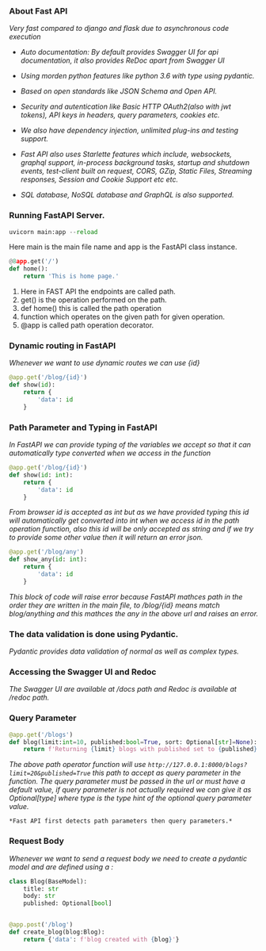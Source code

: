 ### About Fast API
*Very fast compared to django and flask due to asynchronous code execution*

* *Auto documentation: By default provides Swagger UI for api documentation, it also provides ReDoc apart from Swagger UI*

* *Using morden python features like python 3.6 with type using pydantic.*

* *Based on open standards like JSON Schema and Open API.*

* *Security and autentication like Basic HTTP OAuth2(also with jwt tokens), API keys in headers, query parameters, cookies etc.*

* *We also have dependency injection, unlimited plug-ins and testing support.*

* *Fast API also uses Starlette features which include, websockets, graphql support, in-process background tasks, startup and shutdown events, test-client built on request, CORS, GZip, Static Files, Streaming responses, Session and Cookie Support etc etc.*

* *SQL database, NoSQL database and GraphQL is also supported.*


### Running FastAPI Server.
```py
uvicorn main:app --reload
```
Here main is the main file name and app is the FastAPI class instance.


```py
@8app.get('/')
def home():
    return 'This is home page.'
```
1. Here in FAST API the endpoints are called path.
2. get() is the operation performed on the path.
3. def home() this is called the path operation 
4. function which operates on the given path for given operation.
5. @app is called path operation decorator.


### Dynamic routing in FastAPI
*Whenever we want to use dynamic routes we can use {id}*

```py
@app.get('/blog/{id}')
def show(id):
    return {
        'data': id
    }
```

### Path Parameter and Typing in FastAPI
*In FastAPI we can provide typing of the variables we accept so that it can automatically type converted when we access in the function*

```py
@app.get('/blog/{id}')
def show(id: int):
    return {
        'data': id
    }
```
*From browser id is accepted as int but as we have provided typing this id will automatically get converted into int when we access id in the path operation function, also this id will be only accepted as string and if we try to provide some other value then it will return an error json.*

```py
@app.get('/blog/any')
def show_any(id: int):
    return {
        'data': id
    }
```

*This block of code will raise error because FastAPI mathces path in the order they are written in the main file, to /blog/{id} means match blog/anything and this mathces the any in the above url and raises an error.*


### The data validation is done using Pydantic.
*Pydantic provides data validation of normal as well as complex types.*


### Accessing the Swagger UI and Redoc
*The Swagger UI are available at /docs path and Redoc is available at /redoc path.*

### Query Parameter
```py
@app.get('/blogs')
def blog(limit:int=10, published:bool=True, sort: Optional[str]=None):
    return f'Returning {limit} blogs with published set to {published}'

```

*The above path operator function will use `http://127.0.0.1:8000/blogs?limit=20&published=True` this path to accept as query parameter in the function. The query parameter must be passed in the url or must have a default value, if query parameter is not actually required we can give it as Optional[type] where type is the type hint of the optional query parameter value.*

`*Fast API first detects path parameters then query parameters.*`


### Request Body
*Whenever we want to send a request body we need to create a pydantic model and are defined using a :*

```py
class Blog(BaseModel):
    title: str
    body: str
    published: Optional[bool] 


@app.post('/blog')
def create_blog(blog:Blog):
    return {'data': f'blog created with {blog}'}
```